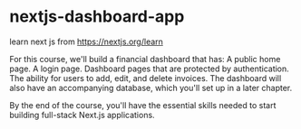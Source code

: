 # nextjs-dashboard-app
learn next js from https://nextjs.org/learn


For this course, we'll build a financial dashboard that has:
A public home page.
A login page.
Dashboard pages that are protected by authentication.
The ability for users to add, edit, and delete invoices.
The dashboard will also have an accompanying database, which you'll set up in a later chapter.

By the end of the course, you'll have the essential skills needed to start building full-stack Next.js applications.
